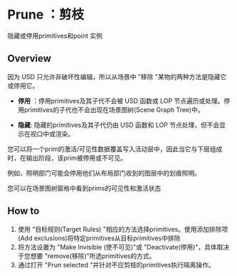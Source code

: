 # Prune ：剪枝

隐藏或停用primitives和point 实例

## Overview

因为 USD 只允许非破坏性编辑，所以从场景中 "移除 "某物的两种方法是隐藏它或停用它。

* **停用** ：停用primitives及其子代不会被 USD 函数或 LOP 节点遍历或处理。停用primitives的子代也不会出现在场景图树(Scene Graph Tree)中。

* **隐藏**: 隐藏的primitives及其子代仍由 USD 函数和 LOP 节点处理，但不会显示在视口中或渲染。

您可以将一个prim的激活/可见性数据覆盖写入活动层中，因此当它与下层组成时，在输出阶段，该prim被停用或不可见。

例如，照明部门可能会停用他们从布局部门收到的图层中的划痕照明。

您可以在场景图树窗格中看到prims的可见性和激活状态

## How to

1.  使用 "目标规则(Target Rules) "相应的方法选择primitives。使用添加排除项(Add exclusions)将特定primitives从目标primitives中排除
2. 将方法设置为 "Make Invisible (使不可见)"或 "Deactivate(停用)"，具体取决于您想要 "remove(移除)"所选primitives的方式。
3. 通过打开 "Prun selected  "并针对不应剪枝的primitives执行隔离操作。

